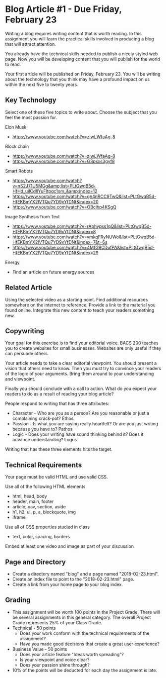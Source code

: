 # Blog Article #1 - Due Friday, February 23

Writing a blog requires writing content that is worth reading.  In this
assignment you will learn the practical skills involved in producing a
blog that will attract attention.

You already have the technical skills needed to publish a nicely styled
web page.  Now you will be developing content that you will publish for
the world to read.

Your first article will be published on Friday, February 23.  You will
be writing about the technology that you think may have a profound
impact on us within the next five to twenty years.


## Key Technology

Select one of these five topics to write about.  Choose the subject
that you feel the most passion for.

Elon Musk

* https://www.youtube.com/watch?v=zIwLWfaAg-8

Block chain

* https://www.youtube.com/watch?v=zIwLWfaAg-8
* https://www.youtube.com/watch?v=G3psxs3gyf8

Smart Robots

* https://www.youtube.com/watch?v=nS2J71U5MGg&amp;list=PLtGwqB5d-HfHd_uilCdIlYuFltpgc1om_&amp;index=12
* https://www.youtube.com/watch?v=gn4nRCC9TwQ&list=PLtGwqB5d-HfEKBmYX2IVTQu7YD9xYfDNt&index=20
* https://www.youtube.com/watch?v=OBcjhp4KSgQ

Image Synthesis from Text

* https://www.youtube.com/watch?v=rAbhypxs1qQ&list=PLtGwqB5d-HfEKBmYX2IVTQu7YD9xYfDNt&index=8
* https://www.youtube.com/watch?v=vmkqFRyNUWo&list=PLtGwqB5d-HfEKBmYX2IVTQu7YD9xYfDNt&index=7&t=6s
* https://www.youtube.com/watch?v=4MfG9CDufPA&list=PLtGwqB5d-HfEKBmYX2IVTQu7YD9xYfDNt&index=29

Energy

* Find an article on future energy sources


## Related Article

Using the selected video as a starting point. Find additional
resources somewhere on
the internet to reference.  Provide a link to the material you found
online.  Integrate this new content to teach your readers something new.


## Copywriting

Your goal for this exercise is to find your editorial voice.  BACS 200
teaches you to create websites for small businesses.  Websites are only
useful if they can persuade others.

Your article needs to take a clear editorial viewpoint.  You should
present a vision that others need to know.  Then you must try to
convince your readers of the logic of your arguments.  Bring them
around to your understanding and viewpoint.

Finally you should conclude with a call to action.  What do you
expect your readers to do as a result of reading your blog article?

People respond to writing that has three attributes:

* Character - Who are you as a person?  Are you reasonable or just a
complaining crack-pot?   Ethos
* Passion - Is what you are saying really heartfelt?  Or are you just
writing because you have to?  Pathos
* Logic - Does your writing have sound thinking behind it?  Does it
advance understanding? Logos

Writing that has these three elements hits the target.


## Technical Requirements

Your page must be valid HTML and use valid CSS.

Use all of the following HTML elements

* html, head, body
* header, main, footer
* article, nav, section, aside
* h1, h2, ul, p, a, blockquote, img
* iframe

Use all of CSS properties studied in class

* text, color, spacing, borders

Embed at least one video and image as part of your discussion


## Page and Directory
* Create a directory named "blog" and a page named "2018-02-23.html".
* Create an index file to point to the "2018-02-23.html" page.
* Create a link from your home page to your blog index.


## Grading
* This assignment will be worth 100 points in the Project Grade.  There
will be several assignments in this general category.  The
overall Project Grade represents 25% of your Class Grade.
* Technical - 50 points
    * Does your work conform with the technical requirements of the
    assignment?
    * Have you made good decisions that create a great user experience?
* Business Value - 50 points
    * Does your article feature "Ideas worth spreading"?
    * Is your viewpoint and voice clear?
    * Does your passion shine through?
* 10% of the points will be deducted for each day the assignment is late.

